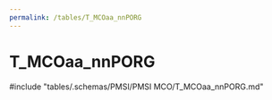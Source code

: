 ```yaml
---
permalink: /tables/T_MCOaa_nnPORG
---
```

# T_MCOaa_nnPORG
<!-- SPDX-License-Identifier: MPL-2.0 -->

<!-- ATTENTION : Ne pas supprimer ou modifier la ligne ci-dessous -->
#include "tables/.schemas/PMSI/PMSI MCO/T_MCOaa_nnPORG.md"
<!-- ATTENTION : Ne pas supprimer ou modifier la ligne ci-dessus -->
